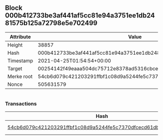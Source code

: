 ## Block 000b412733be3af441af5cc81e94a3751ee1db2481575b125a72798e5e702499

Attribute | Value
--- | ---
Height | 38857
Hash | 000b412733be3af441af5cc81e94a3751ee1db2481575b125a72798e5e702499
Timestamp | 2021-04-25T01:54:54+00:00
Target | 00254142f49eaaa504dc75712e8378ad5316cbcead634704b3734b6271167cc4
Merke root | 54cb6d079c421203291ffbf1c08d9a5244fe5c7370dfcecd61db67b97101c889
Nonce | 505631579

```

```

### Transactions

Hash | Amount
--- | ---
[54cb6d079c421203291ffbf1c08d9a5244fe5c7370dfcecd61db67b97101c889](54cb6d079c421203291ffbf1c08d9a5244fe5c7370dfcecd61db67b97101c889.md) | 10.00000000 SKEPTI 
